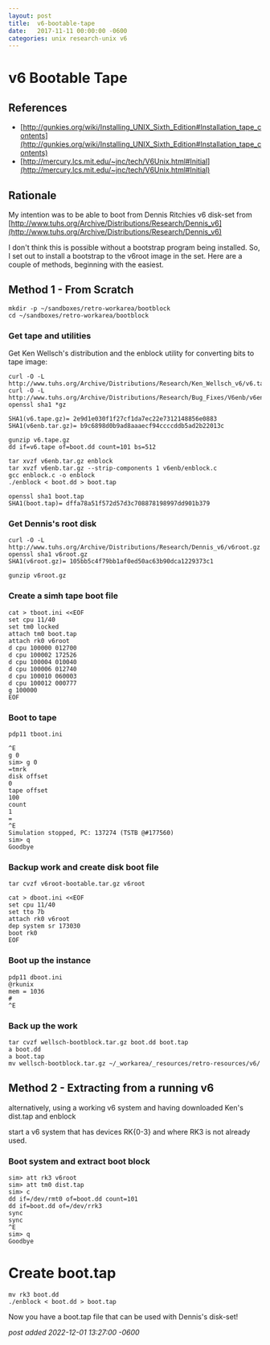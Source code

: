 ```yaml
---
layout:	post
title:	v6-bootable-tape
date:	2017-11-11 00:00:00 -0600
categories:	unix research-unix v6
---
```

# v6 Bootable Tape

## References

* [http://gunkies.org/wiki/Installing_UNIX_Sixth_Edition#Installation_tape_contents](http://gunkies.org/wiki/Installing_UNIX_Sixth_Edition#Installation_tape_contents)
* [http://mercury.lcs.mit.edu/~jnc/tech/V6Unix.html#Initial](http://mercury.lcs.mit.edu/~jnc/tech/V6Unix.html#Initial)

## Rationale

My intention was to be able to boot from Dennis Ritchies v6 disk-set from
[http://www.tuhs.org/Archive/Distributions/Research/Dennis_v6](http://www.tuhs.org/Archive/Distributions/Research/Dennis_v6)

I don't think this is possible without a bootstrap program being installed. So, I set out to install a bootstrap to the v6root image in the set. Here are a couple of methods, beginning with the easiest.

## Method 1 - From Scratch

```
mkdir -p ~/sandboxes/retro-workarea/bootblock
cd ~/sandboxes/retro-workarea/bootblock
```

### Get tape and utilities

Get Ken Wellsch's distribution and the enblock utility for converting bits to tape image:

```
curl -O -L http://www.tuhs.org/Archive/Distributions/Research/Ken_Wellsch_v6/v6.tape.gz
curl -O -L http://www.tuhs.org/Archive/Distributions/Research/Bug_Fixes/V6enb/v6enb.tar.gz
openssl sha1 *gz

SHA1(v6.tape.gz)= 2e9d1e030f1f27cf1da7ec22e7312148856e0883
SHA1(v6enb.tar.gz)= b9c6898d0b9ad8aaaecf94ccccddb5ad2b22013c

gunzip v6.tape.gz
dd if=v6.tape of=boot.dd count=101 bs=512

tar xvzf v6enb.tar.gz enblock
tar xvzf v6enb.tar.gz --strip-components 1 v6enb/enblock.c
gcc enblock.c -o enblock
./enblock < boot.dd > boot.tap

openssl sha1 boot.tap 
SHA1(boot.tap)= dffa78a51f572d57d3c708878198997dd901b379
```

### Get Dennis's root disk

```
curl -O -L http://www.tuhs.org/Archive/Distributions/Research/Dennis_v6/v6root.gz
openssl sha1 v6root.gz
SHA1(v6root.gz)= 105bb5c4f79bb1af0ed50ac63b90dca1229373c1

gunzip v6root.gz
```

### Create a simh tape boot file

```
cat > tboot.ini <<EOF
set cpu 11/40
set tm0 locked
attach tm0 boot.tap
attach rk0 v6root
d cpu 100000 012700
d cpu 100002 172526
d cpu 100004 010040
d cpu 100006 012740
d cpu 100010 060003
d cpu 100012 000777
g 100000
EOF
```

### Boot to tape

```
pdp11 tboot.ini

^E
g 0
sim> g 0
=tmrk
disk offset
0
tape offset
100
count
1
=
^E
Simulation stopped, PC: 137274 (TSTB @#177560)
sim> q
Goodbye
```

### Backup work and create disk boot file

```
tar cvzf v6root-bootable.tar.gz v6root

cat > dboot.ini <<EOF
set cpu 11/40
set tto 7b
attach rk0 v6root
dep system sr 173030
boot rk0
EOF
```

### Boot up the instance

```
pdp11 dboot.ini
@rkunix
mem = 1036
# 
^E
```

### Back up the work

```
tar cvzf wellsch-bootblock.tar.gz boot.dd boot.tap
a boot.dd
a boot.tap
mv wellsch-bootblock.tar.gz ~/_workarea/_resources/retro-resources/v6/
```

## Method 2 - Extracting from a running v6

alternatively, using a working v6 system and having downloaded Ken's dist.tap and enblock

start a v6 system that has devices RK{0-3} and where RK3 is not already used.

### Boot system and extract boot block
```
sim> att rk3 v6root
sim> att tm0 dist.tap
sim> c
dd if=/dev/rmt0 of=boot.dd count=101
dd if=boot.dd of=/dev/rrk3
sync
sync
^E
sim> q
Goodbye
```

# Create boot.tap

```
mv rk3 boot.dd
./enblock < boot.dd > boot.tap
```

Now you have a boot.tap file that can be used with Dennis's disk-set!

*post added 2022-12-01 13:27:00 -0600*


